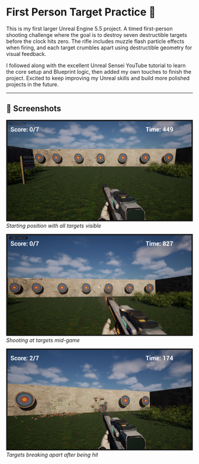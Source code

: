 # First Person Target Practice 🎯

This is my first larger Unreal Engine 5.5 project. A timed first-person shooting challenge where the goal is to destroy seven destructible targets before the clock hits zero. The rifle includes muzzle flash particle effects when firing, and each target crumbles apart using destructible geometry for visual feedback.

I followed along with the excellent Unreal Sensei YouTube tutorial to learn the core setup and Blueprint logic, then added my own touches to finish the project. Excited to keep improving my Unreal skills and build more polished projects in the future.

---

## 📸 Screenshots

![Gameplay Screenshot 1](images/screenshot1.png)
_Starting position with all targets visible_

![Gameplay Screenshot 2](images/screenshot2.png)
_Shooting at targets mid-game_

![Gameplay Screenshot 3](images/screenshot3.png)
_Targets breaking apart after being hit_
